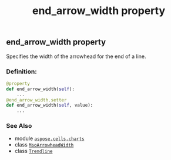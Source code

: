 ﻿---
title: end_arrow_width property
second_title: Aspose.Cells for Python via .NET API References
description: 
type: docs
weight: 150
url: /aspose.cells.charts/trendline/end_arrow_width/
is_root: false
---

## end_arrow_width property


Specifies the width of the arrowhead for the end of a line.
### Definition:
```python
@property
def end_arrow_width(self):
    ...
@end_arrow_width.setter
def end_arrow_width(self, value):
    ...
```

### See Also
* module [`aspose.cells.charts`](../../)
* class [`MsoArrowheadWidth`](/cells/python-net/aspose.cells.drawing/msoarrowheadwidth)
* class [`Trendline`](/cells/python-net/aspose.cells.charts/trendline)
